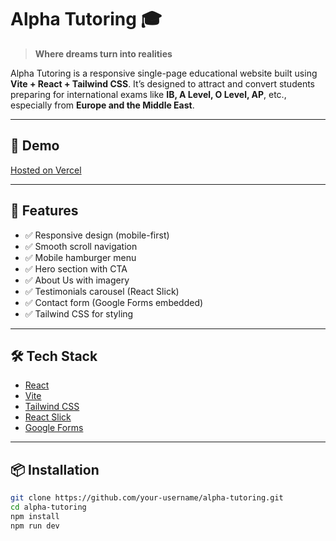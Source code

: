 # Alpha Tutoring 🎓

> **Where dreams turn into realities**

Alpha Tutoring is a responsive single-page educational website built using **Vite + React + Tailwind CSS**. It’s designed to attract and convert students preparing for international exams like **IB, A Level, O Level, AP**, etc., especially from **Europe and the Middle East**.

---

## 📸 Demo

[Hosted on Vercel](https://alpha-tutoring.vercel.app/)

---

## 🚀 Features

- ✅ Responsive design (mobile-first)
- ✅ Smooth scroll navigation
- ✅ Mobile hamburger menu
- ✅ Hero section with CTA
- ✅ About Us with imagery
- ✅ Testimonials carousel (React Slick)
- ✅ Contact form (Google Forms embedded)
- ✅ Tailwind CSS for styling

---

## 🛠️ Tech Stack

- [React](https://reactjs.org/)
- [Vite](https://vitejs.dev/)
- [Tailwind CSS](https://tailwindcss.com/)
- [React Slick](https://react-slick.neostack.com/)
- [Google Forms](https://www.google.com/forms/about/)

---

## 📦 Installation

```bash
git clone https://github.com/your-username/alpha-tutoring.git
cd alpha-tutoring
npm install
npm run dev
